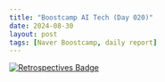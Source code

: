 ```yaml
---
title: "Boostcamp AI Tech (Day 020)"
date: 2024-08-30
layout: post
tags: [Naver Boostcamp, daily report]
---
```


[![Retrospectives Badge](https://img.shields.io/badge/Retrospectives-6A0DAD?style=flat)](../Retrospectives/week4.html)
